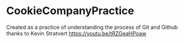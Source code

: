 # CookieCompanyPractice

Created as a practice of understanding the process of Git and Github thanks to Kevin Stratvert
https://youtu.be/tRZGeaHPoaw
